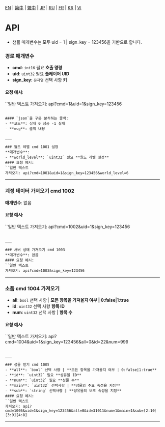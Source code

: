 [EN](./EN.md) | [简中](./zh-CN.md) | [繁中](./zh-TW.md) | [JP](./JP.md) | [RU](./RU.md) | [FR](./FR.md) | [KR](./KR.md) | [VI](./VI.md)

# API
- 샘플 매개변수는 모두 uid = 1 | sign_key = 123456을 기반으로 합니다.

### 경로 매개변수
- **cmd**: `int16` 필요 **호출 명령**
- **uid**: `uint32` 필요 **플레이어 UID**
- **sign_key**: `문자열` 선택 사항 **키**

#### 요청 예시:
``일반 텍스트
가져오기: api?cmd=1&uid=1&sign_key=123456
````

#### `json`을 구문 분석하는 콜백:
- **코드**: 상태 0 성공 -1 실패
- **msg**: 콜백 내용

___

### 월드 레벨 cmd 1001 설정
**매개변수**:
- **world_level**: `uint32` 필요 **월드 레벨 설정**
#### 요청 예시:
``일반 텍스트
가져오기: api?cmd=1001&uid=1&sign_key=123456&world_level=6
````

___

### 계정 데이터 가져오기 cmd 1002
**매개변수**: 없음
#### 요청 예시:
``일반 텍스트
가져오기: api?cmd=1002&uid=1&sign_key=123456
````

___

### 서버 상태 가져오기 cmd 1003
**매개변수**: 없음
#### 요청 예시:
``일반 텍스트
가져오기: api?cmd=1003&sign_key=123456
````

___

### 소품 cmd 1004 가져오기
- **all**: `bool` 선택 사항 | **모든 항목을 가져올지 여부 | 0:false|1:true**
- **id**: `uint32` 선택 사항 **항목 ID**
- **num**: `uint32` 선택 사항 | **항목 수**
#### 요청 예시:
``일반 텍스트
가져오기: api?cmd=1004&uid=1&sign_key=123456&all=0&id=22&num=999
````

___

### 성물 얻기 cmd 1005
- **all**: `bool` 선택 사항 | **모든 항목을 가져올지 여부 | 0:false|1:true**
- **id**: `uint32` 필요 **성유물 ID**
- **num**: `uint32` 필요 **성물 수**
- **main**: `uint32` 선택사항 | **성물의 주요 속성을 지정**
- **sub**: `string` 선택사항 | **성유물의 보조 속성을 지정**
#### 요청 예시:
``일반 텍스트
가져오기: api?cmd=1005&uid=1&sign_key=123456&all=0&id=31011&num=1&main=1&sub=[2:10][3:9][4:8]
````

___